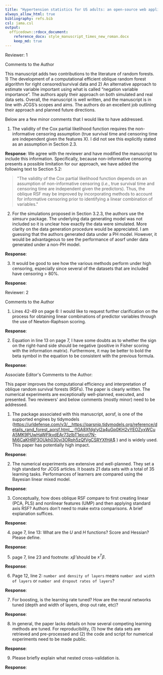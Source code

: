 ```yaml
---
title: "Hypertension statistics for US adults: an open-source web application for analysis and visualization of US NHANES data"
always_allow_html: true
bibliography: refs.bib
csl: jama.csl
output: 
  officedown::rdocx_document:
    reference_docx: style_manuscript_times_new_roman.docx
    keep_md: true
---
```


Reviewer: 1

Comments to the Author

This manuscript adds two contributions to the literature of random forests. 1) The development of a computational efficient oblique random forest algorithm for right censored/survival data and 2) An alternative approach to estimate variable important using what is called “negation variable importance”. The authors apply their approach on both simulated and real data sets. Overall, the manuscript is well written, and the manuscript is in line with JCGS’s scopes and aims. The authors do an excellent job outlining their approach and planned future directions.

Below are a few minor comments that I would like to have addressed.

1.	The validity of the Cox partial likelihood function requires the non-informative censoring assumption (true survival time and censoring time are independent given the features X). I did not see this explicitly stated as an assumption in Section 2.3. 

**Response**: We agree with the reviewer and have modified the manuscript to include this information. Specifically, because non-informative censoring presents a possible limitation for our approach, we have added the following text to Section 5.2: 

> "The validity of the Cox partial likelihood function depends on an assumption of non-informative censoring (*i.e.*, true survival time and censoring time are independent given the predictors). Thus, the oblique RSF may be improved by incorporating methods to account for informative censoring prior to identifying a linear combination of variables." 

2.	For the simulations proposed in Section 3.2.3, the authors use the simsurv package. The underlying data generating model was not included so it is unclear how exactly the data were simulated. More clarity on the data generation procedure would be appreciated. I am guessing that the authors generated data under a PH model. However, it would be advantageous to see the performance of aosrf under data generated under a non-PH model.  

**Response**:

3.	It would be good to see how the various methods perform under high censoring, especially since several of the datasets that are included have censoring > 80%. 

**Response**:

Reviewer: 2

Comments to the Author

1. Lines 42-49 on page 6: I would like to request further clarification on the process for obtaining linear combinations of predictor variables through the use of Newton-Raphson scoring.

**Response**:

2. Equation in line 13 on page 7,  I have some doubts as to whether the sign on the right-hand side should be negative (positive in Fisher scoring with the information matrix). Furthermore, it may be better to bold the beta symbol in the equation to be consistent with the previous formula.

**Response**:

Associate Editor's Comments to the Author:

This paper improves the computational efficiency and interpretation of oblique random survival forests (RSFs). The paper is clearly written. The numerical experiments are exceptionally well-planned, executed, and presented. Two reviewers' and below comments (mostly minor) need to be addressed.

1. The package associated with this manuscript, aorsf, is one of the supported engines by tidymodels (https://urldefense.com/v3/__https://parsnip.tidymodels.org/reference/details_rand_forest_aorsf.html__;!!GA8Xfdg!yI2a4uGp0KH2vYEOZyxWCuA5MK9PUwHaWFlkvdEAr73zIbT1eicot7N-Mj6CaKHRP3OUkh030vi3ORph5zQfVgCSRYXfHA$ ) and is widely used. This paper has potentially high impact.

**Response**:

2. The numerical experiments are extensive and well-planned. They set a high standard for JCGS articles. It boasts 21 data sets with a total of 35 learning tasks. Performances of learners are compared using the Bayesian linear mixed model.

**Response**:

3. Conceptually, how does oblique RSF compare to first creating linear (PCA, PLS) and nonlinear features (UMP) and then applying standard axis RSF? Authors don't need to make extra comparisons. A brief explanation suffices.

**Response**:

4. page 7, line 13: What are the $U$ and $H$ functions? Score and Hessian? Please define.

**Response**:

5. page 7, line 23 and footnote: $x \hat \beta$ should be $x^T \beta$.

**Response**:

6. Page 12, line 2: `number and density of layers` means `number and width of layers` or `number and dropout rates of layers`? 

**Response**:

7. For boosting, is the learning rate tuned? How are the neural networks tuned (depth and width of layers, drop out rate, etc)?

**Response**:

8. In general, the paper lacks details on how several competing learning methods are tuned. For reproducibility, (1) how the data sets are retrieved and pre-processed and (2) the code and script for numerical experiments need to be made public.

**Response**:

9. Please briefly explain what nested cross-validation is.

**Response**:
